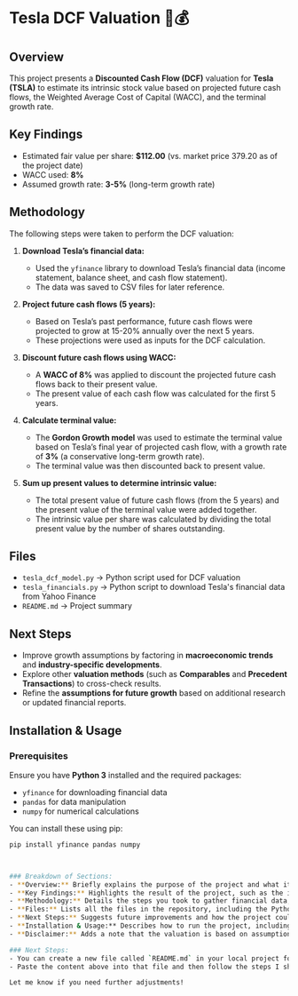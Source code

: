 # Tesla DCF Valuation 🚗💰

## Overview  
This project presents a **Discounted Cash Flow (DCF)** valuation for **Tesla (TSLA)** to estimate its intrinsic stock value based on projected future cash flows, the Weighted Average Cost of Capital (WACC), and the terminal growth rate.

## Key Findings  
- Estimated fair value per share: **$112.00** (vs. market price 379.20 as of the project date)  
- WACC used: **8%**  
- Assumed growth rate: **3-5%** (long-term growth rate)

## Methodology  
The following steps were taken to perform the DCF valuation:

1. **Download Tesla’s financial data:**  
   - Used the `yfinance` library to download Tesla’s financial data (income statement, balance sheet, and cash flow statement).
   - The data was saved to CSV files for later reference.

2. **Project future cash flows (5 years):**  
   - Based on Tesla’s past performance, future cash flows were projected to grow at 15-20% annually over the next 5 years.
   - These projections were used as inputs for the DCF calculation.

3. **Discount future cash flows using WACC:**  
   - A **WACC of 8%** was applied to discount the projected future cash flows back to their present value.
   - The present value of each cash flow was calculated for the first 5 years.

4. **Calculate terminal value:**  
   - The **Gordon Growth model** was used to estimate the terminal value based on Tesla’s final year of projected cash flow, with a growth rate of **3%** (a conservative long-term growth rate).
   - The terminal value was then discounted back to present value.

5. **Sum up present values to determine intrinsic value:**  
   - The total present value of future cash flows (from the 5 years) and the present value of the terminal value were added together.
   - The intrinsic value per share was calculated by dividing the total present value by the number of shares outstanding.

## Files  
- `tesla_dcf_model.py` → Python script used for DCF valuation  
- `tesla_financials.py` → Python script to download Tesla's financial data from Yahoo Finance  
- `README.md` → Project summary

## Next Steps  
- Improve growth assumptions by factoring in **macroeconomic trends** and **industry-specific developments**.
- Explore other **valuation methods** (such as **Comparables** and **Precedent Transactions**) to cross-check results.
- Refine the **assumptions for future growth** based on additional research or updated financial reports.

## Installation & Usage  
### Prerequisites
Ensure you have **Python 3** installed and the required packages:
- `yfinance` for downloading financial data
- `pandas` for data manipulation
- `numpy` for numerical calculations

You can install these using pip:
```bash
pip install yfinance pandas numpy



### Breakdown of Sections:
- **Overview:** Briefly explains the purpose of the project and what it does.
- **Key Findings:** Highlights the result of the project, such as the intrinsic value per share and the WACC used.
- **Methodology:** Details the steps you took to gather financial data, make projections, and run the DCF calculation.
- **Files:** Lists all the files in the repository, including the Python scripts and Excel file.
- **Next Steps:** Suggests future improvements and how the project could be expanded.
- **Installation & Usage:** Describes how to run the project, including prerequisites and instructions.
- **Disclaimer:** Adds a note that the valuation is based on assumptions and should be treated as an estimate.

### Next Steps:
- You can create a new file called `README.md` in your local project folder.
- Paste the content above into that file and then follow the steps I shared earlier to upload it to GitHub.

Let me know if you need further adjustments!

